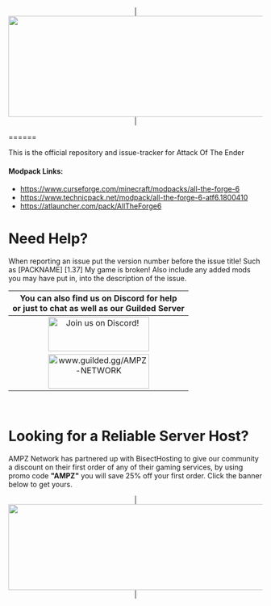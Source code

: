 <p align="center">
| <img src="https://www.bisecthosting.com/images/CF/All_The_Forge_6/BH_ATF6_Header.png" alt="Get your server today!"  width="1920" height="200"></a>|
</p>
======

This is the official repository and issue-tracker for Attack Of The Ender
    
#### Modpack Links: 
+ https://www.curseforge.com/minecraft/modpacks/all-the-forge-6 
+ https://www.technicpack.net/modpack/all-the-forge-6-atf6.1800410
+ https://atlauncher.com/pack/AllTheForge6
  
Need Help?
======
When reporting an issue put the version number before the issue title! Such as [PACKNAME] [1.37] My game is broken! Also include any added mods you may have put in, into the description of the issue. 
 

|You can also find us on Discord for help<br>or just to chat as well as our Guilded Server|
|:------------:|
|<a href="https://discord.gg/enrpMDd"><img src="https://discordapp.com/assets/fc0b01fe10a0b8c602fb0106d8189d9b.png" alt="Join us on Discord!"  width="200" height="68"></a>|
|<a href="https://www.guilded.gg/AMPZ-NETWORK"><img src="https://i.imgur.com/YQ9B9Eg.png" alt="www.guilded.gg/AMPZ-NETWORK"  width="200" height="68"></a>|
<br>

Looking for a Reliable Server Host?
======
AMPZ Network has partnered up with BisectHosting to give our community a discount on their first order of any of their gaming services, by using promo code **"AMPZ"** you will save 25% off your first order. Click the banner below to get yours. 

<p align="center">
| <a href="https://bisecthosting.com/AMPZ"><img src="https://www.bisecthosting.com/images/CF/All_The_Forge_6/BH_ATF6_PromoCard.png" alt="Get your server today!"  width="1920" height="170"></a>|
</p>
